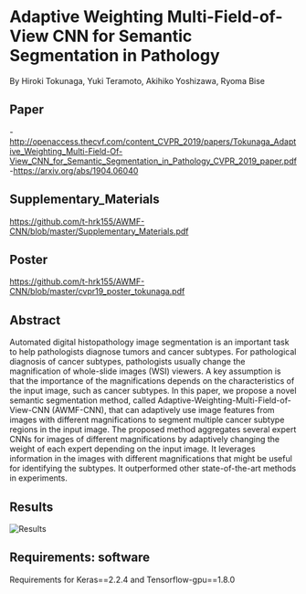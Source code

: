 # Adaptive Weighting Multi-Field-of-View CNN for Semantic Segmentation in Pathology
By Hiroki Tokunaga, Yuki Teramoto, Akihiko Yoshizawa, Ryoma Bise

## Paper
-http://openaccess.thecvf.com/content_CVPR_2019/papers/Tokunaga_Adaptive_Weighting_Multi-Field-Of-View_CNN_for_Semantic_Segmentation_in_Pathology_CVPR_2019_paper.pdf  
-https://arxiv.org/abs/1904.06040

## Supplementary_Materials
https://github.com/t-hrk155/AWMF-CNN/blob/master/Supplementary_Materials.pdf

## Poster
https://github.com/t-hrk155/AWMF-CNN/blob/master/cvpr19_poster_tokunaga.pdf

## Abstract  
Automated digital histopathology image segmentation is an important task to help pathologists diagnose tumors and cancer subtypes. For pathological diagnosis of cancer subtypes, pathologists usually change the magnification of whole-slide images (WSI) viewers. A key assumption is that the importance of the magnifications depends on the characteristics of the input image, such as cancer subtypes. In this paper, we propose a novel semantic segmentation method, called Adaptive-Weighting-Multi-Field-of-View-CNN (AWMF-CNN), that can adaptively use image features from images with different magnifications to segment multiple cancer subtype regions in the input image. The proposed method aggregates several expert CNNs for images of different magnifications by adaptively changing the weight of each expert depending on the input image. It leverages information in the images with different magnifications that might be useful for identifying the subtypes. It outperformed other state-of-the-art methods in experiments.

## Results
![Results](https://github.com/t-hrk155/AWMF-CNN/blob/master/Results.PNG)

## Requirements: software
Requirements for Keras==2.2.4 and Tensorflow-gpu==1.8.0
